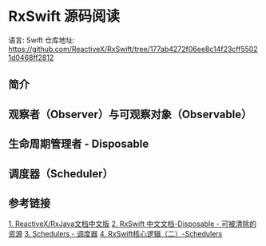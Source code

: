 # RxSwift 源码阅读

语言: Swift 
仓库地址: https://github.com/ReactiveX/RxSwift/tree/177ab4272f06ee8c14f23cff55021d0468ff2812

## 简介

## 观察者（Observer）与可观察对象（Observable）

## 生命周期管理者 - Disposable 

## 调度器（Scheduler）

## 参考链接

[1. ReactiveX/RxJava文档中文版](https://mcxiaoke.gitbooks.io/rxdocs/content/Subject.html)
[2. RxSwift 中文文档-Disposable - 可被清除的资源](https://beeth0ven.github.io/RxSwift-Chinese-Documentation/content/rxswift_core/disposable.html)
[3. Schedulers - 调度器](https://beeth0ven.github.io/RxSwift-Chinese-Documentation/content/rxswift_core/schedulers.html)
[4. RxSwift核心逻辑（二）-Schedulers](https://www.jianshu.com/p/5bc15220a46c) 